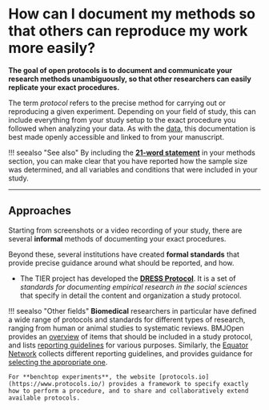 # How can I document my methods so that others can reproduce my work more easily?

**The goal of open protocols is to document and communicate your research methods unambiguously, so that other researchers can easily replicate your exact procedures.**

The term *protocol* refers to the precise method for carrying out or reproducing a given experiment. Depending on your field of study, this can include everything from your study setup to the exact procedure you followed when analyzing your data. As with the [data](../open-data/definition), this documentation is best made openly accessible and linked to from your manuscript.

!!! seealso "See also"
    By including the [**21-word statement**](https://dx.doi.org/10.2139/ssrn.2160588) in your methods section, you can make clear that you have reported how the sample size was determined, and all variables and conditions that were included in your study.

----

## Approaches

Starting from screenshots or a video recording of your study, there are several **informal** methods of documenting your exact procedures.

Beyond these, several institutions have created **formal standards** that provide precise guidance around what should be reported, and how.

* The TIER project has developed the [**DRESS Protocol**](https://www.projecttier.org/tier-protocol/dress-protocol/). It is a set of *standards for documenting empirical research in the social sciences* that specify in detail the content and organization a study protocol.

!!! seealso "Other fields"
    **Biomedical** researchers in particular have defined a wide range of protocols and standards for different types of research, ranging from human or animal studies to systematic reviews. BMJOpen provides an [overview](https://bmjopen.bmj.com/pages/authors/#study_protocols) of items that should be included in a study protocol, and lists [reporting guidelines](https://bmjopen.bmj.com/pages/authors/#reporting_guidelines) for various purposes. Similarly, the [Equator Network](http://www.equator-network.org/) collects different reporting guidelines, and provides guidance for [selecting the appropriate one](http://www.equator-network.org/toolkits/selecting-the-appropriate-reporting-guideline/).

    For **benchtop experiments**, the website [protocols.io](https://www.protocols.io/) provides a framework to specify exactly how to perform a procedure, and to share and collaboratively extend available protocols.
